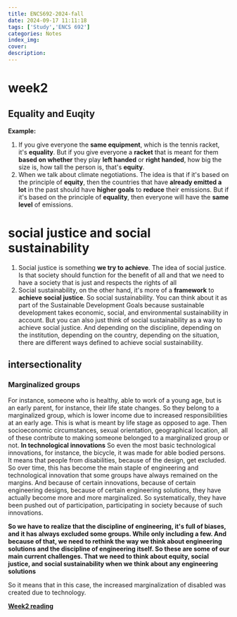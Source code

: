 ```yaml
---
title: ENCS692-2024-fall
date: 2024-09-17 11:11:18
tags: ['Study','ENCS 692']
categories: Notes
index_img:
cover:
description:
---
```

# week2
## Equality and Euqity

**Example:**

1. If you give everyone the **same equipment**, which is the tennis racket, it's **equality**. But if you give everyone a **racket** that is meant for them **based on whether** they play **left handed** or **right handed**, how big the size is, how tall the person is, that's **equity**.  
2. When we talk about climate negotiations. The idea is that if it's based on the principle of **equity**, then the countries that have **already emitted a lot** in the past should have **higher goals** to **reduce** their emissions. But if it's based on the principle of **equality**, then everyone will have the **same level** of emissions. 

# social justice and social sustainability
1. Social justice is something **we try to achieve**. The idea of social justice. Is that society should function for the benefit of all and that we need to have a society that is just and respects the rights of all
2. Social sustainability, on the other hand, it's more of a **framework** to **achieve** **social justice**. So social sustainability. You can think about it as part of the Sustainable Development Goals because sustainable development takes economic, social, and environmental sustainability in account. But you can also just think of social sustainability as a way to achieve social justice. And depending on the discipline, depending on the institution, depending on the country, depending on the situation, there are different ways defined to achieve social sustainability.

## intersectionality
### Marginalized groups

For instance, someone who is healthy, able to work of a young age, but is an early parent, for instance, their life state changes. So they belong to a marginalized group, which is lower income due to increased responsibilities at an early age. This is what is meant by life stage as opposed to age. Then socioeconomic circumstances, sexual orientation, geographical location, all of these contribute to making someone belonged to a marginalized group or not.
**In technological innovations**
So even the most basic technological innovations, for instance, the bicycle, it was made for able bodied persons. It means that people from disabilities, because of the design, get excluded. So over time, this has become the main staple of engineering and technological innovation that some groups have always remained on the margins. And because of certain innovations, because of certain engineering designs, because of certain engineering solutions, they have actually become more and more marginalized. So systematically, they have been pushed out of participation, participating in society because of such innovations. 

**So we have to realize that the discipline of engineering, it's full of biases, and it has always excluded some groups. While only including a few. And because of that, we need to rethink the way we think about engineering solutions and the discipline of engineering itself. So these are some of our main current challenges. That we need to think about equity, social justice, and social sustainability when we think about any engineering solutions**

So it means that in this case, the increased marginalization of disabled was created due to technology. 

[**Week2 reading**](https://www.technologyreview.com/2019/01/09/137899/smart-cities-coule-be-lousy-if-you-have-a-disability/)